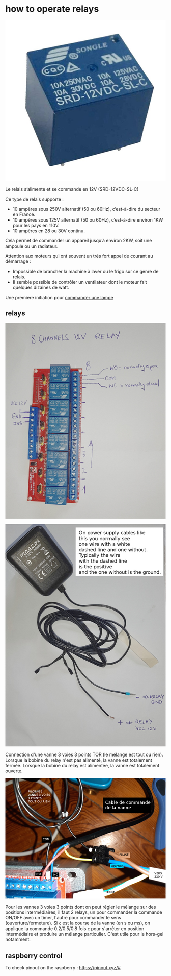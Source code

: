 # how to operate relays

![relay 12V 10A 230V](img_relays/songle12Vrelay10A.jpg)

Le relais s’alimente et se commande en 12V (SRD-12VDC-SL-C)

Ce type de relais supporte :

- 10 ampères sous 250V alternatif (50 ou 60Hz), c’est-à-dire du secteur en France.
- 10 ampères sous 125V alternatif (50 ou 60Hz), c’est-à-dire environ 1KW pour les pays en 110V. 
- 10 ampères en 28 ou 30V continu.

Cela permet de commander un appareil jusqu’à environ 2KW, soit une ampoule ou un radiateur. 

Attention aux moteurs qui ont souvent un très fort appel de courant au démarrage :

- Impossible de brancher la machine à laver ou le frigo sur ce genre de relais. 
- Il semble possible de contrôler un ventilateur dont le moteur fait quelques dizaines de watt.

Une première initiation pour [commander une lampe](relays_operate_a_lamp.md)

## relays

![relays](img_relays/relays.jpg)

![relay power supply](img_relays/power_supply.jpg)

Connection d'une vanne 3 voies 3 points TOR (le mélange est tout ou rien). Lorsque la bobine du relay n'est pas alimenté, la vanne est totalement fermée. Lorsque la bobine du relay est alimentée, la vanne est totalement ouverte.

![V3V mode TOR](img_relays/relaysV3VTOR.png)

Pour les vannes 3 voies 3 points dont on peut régler le mélange sur des positions intermédiaires, il faut 2 relays, un pour commander la commande ON/OFF avec un timer, l'autre pour commander le sens (ouverture/fermeture). 
Si `c` est la course de la vanne (en s ou ms), on applique la commande 0.2/0.5/0.8 fois `c` pour s'arrêter en position intermédiaire et produire un mélange particulier. C'est utile pour le hors-gel notamment. 

## raspberry control

To check pinout on the raspberry : https://pinout.xyz/#


